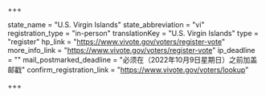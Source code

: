 +++

state_name = "U.S. Virgin Islands"
state_abbreviation = "vi"
registration_type = "in-person"
translationKey = "U.S. Virgin Islands"
type = "register"
hp_link = "https://www.vivote.gov/voters/register-vote"
more_info_link = "https://www.vivote.gov/voters/register-vote"
ip_deadline = ""
mail_postmarked_deadline = "必须在（2022年10月9日星期日）之前加盖邮戳"
confirm_registration_link = "https://www.vivote.gov/voters/lookup"

+++